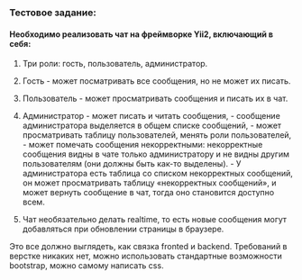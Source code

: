### Тестовое задание:

#### Необходимо реализовать чат на фреймворке Yii2, включающий в себя:


 1. Три роли: гость, пользователь, администратор. 
   1. Гость - может посматривать все сообщения, но не может их писать.
   2. Пользователь - может просматривать сообщения и писать их в чат.
   3. Администратор 
	- может писать и читать сообщения, 
	- сообщение администратора выделяется в общем списке сообщений, 
	- может просматривать таблицу пользователей, менять роли пользователей, 
	- может помечать сообщения некорректными: некорректные сообщения видны в чате только администратору и не видны другим пользователям (они должны быть как-то выделены). 
	- У администратора есть таблица со списком некорректных сообщений, он может просматривать таблицу «некорректных сообщений», и может вернуть сообщение в чат, тогда оно становится доступно всем.

 2. Чат необязательно делать realtime, то есть новые сообщения могут добавляться при обновлении страницы в браузере.

Это все должно выглядеть, как связка fronted и backend. Требований в верстке никаких нет, можно использовать стандартные возможности bootstrap, можно самому написать css.
